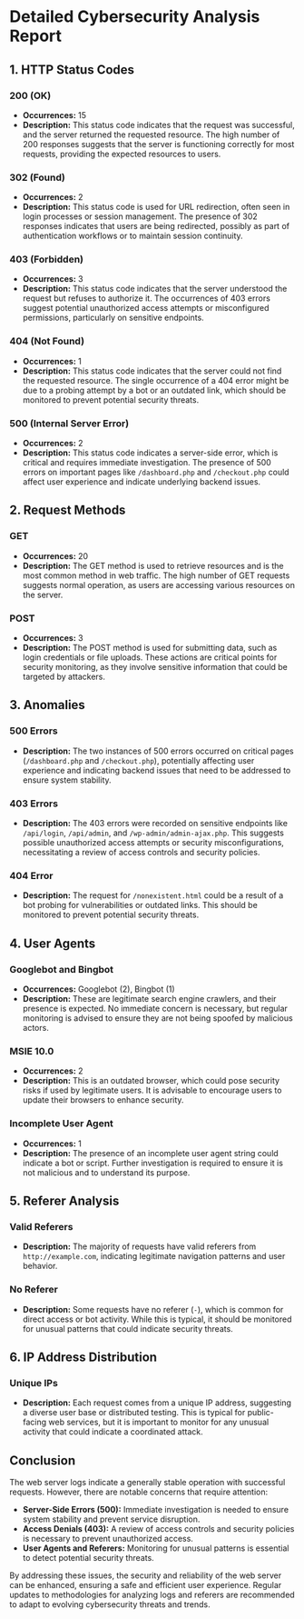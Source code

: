 # Detailed Cybersecurity Analysis Report

## 1. HTTP Status Codes

### 200 (OK)
- **Occurrences:** 15
- **Description:** This status code indicates that the request was successful, and the server returned the requested resource. The high number of 200 responses suggests that the server is functioning correctly for most requests, providing the expected resources to users.

### 302 (Found)
- **Occurrences:** 2
- **Description:** This status code is used for URL redirection, often seen in login processes or session management. The presence of 302 responses indicates that users are being redirected, possibly as part of authentication workflows or to maintain session continuity.

### 403 (Forbidden)
- **Occurrences:** 3
- **Description:** This status code indicates that the server understood the request but refuses to authorize it. The occurrences of 403 errors suggest potential unauthorized access attempts or misconfigured permissions, particularly on sensitive endpoints.

### 404 (Not Found)
- **Occurrences:** 1
- **Description:** This status code indicates that the server could not find the requested resource. The single occurrence of a 404 error might be due to a probing attempt by a bot or an outdated link, which should be monitored to prevent potential security threats.

### 500 (Internal Server Error)
- **Occurrences:** 2
- **Description:** This status code indicates a server-side error, which is critical and requires immediate investigation. The presence of 500 errors on important pages like `/dashboard.php` and `/checkout.php` could affect user experience and indicate underlying backend issues.

## 2. Request Methods

### GET
- **Occurrences:** 20
- **Description:** The GET method is used to retrieve resources and is the most common method in web traffic. The high number of GET requests suggests normal operation, as users are accessing various resources on the server.

### POST
- **Occurrences:** 3
- **Description:** The POST method is used for submitting data, such as login credentials or file uploads. These actions are critical points for security monitoring, as they involve sensitive information that could be targeted by attackers.

## 3. Anomalies

### 500 Errors
- **Description:** The two instances of 500 errors occurred on critical pages (`/dashboard.php` and `/checkout.php`), potentially affecting user experience and indicating backend issues that need to be addressed to ensure system stability.

### 403 Errors
- **Description:** The 403 errors were recorded on sensitive endpoints like `/api/login`, `/api/admin`, and `/wp-admin/admin-ajax.php`. This suggests possible unauthorized access attempts or security misconfigurations, necessitating a review of access controls and security policies.

### 404 Error
- **Description:** The request for `/nonexistent.html` could be a result of a bot probing for vulnerabilities or outdated links. This should be monitored to prevent potential security threats.

## 4. User Agents

### Googlebot and Bingbot
- **Occurrences:** Googlebot (2), Bingbot (1)
- **Description:** These are legitimate search engine crawlers, and their presence is expected. No immediate concern is necessary, but regular monitoring is advised to ensure they are not being spoofed by malicious actors.

### MSIE 10.0
- **Occurrences:** 2
- **Description:** This is an outdated browser, which could pose security risks if used by legitimate users. It is advisable to encourage users to update their browsers to enhance security.

### Incomplete User Agent
- **Occurrences:** 1
- **Description:** The presence of an incomplete user agent string could indicate a bot or script. Further investigation is required to ensure it is not malicious and to understand its purpose.

## 5. Referer Analysis

### Valid Referers
- **Description:** The majority of requests have valid referers from `http://example.com`, indicating legitimate navigation patterns and user behavior.

### No Referer
- **Description:** Some requests have no referer (`-`), which is common for direct access or bot activity. While this is typical, it should be monitored for unusual patterns that could indicate security threats.

## 6. IP Address Distribution

### Unique IPs
- **Description:** Each request comes from a unique IP address, suggesting a diverse user base or distributed testing. This is typical for public-facing web services, but it is important to monitor for any unusual activity that could indicate a coordinated attack.

## Conclusion

The web server logs indicate a generally stable operation with successful requests. However, there are notable concerns that require attention:

- **Server-Side Errors (500):** Immediate investigation is needed to ensure system stability and prevent service disruption.
- **Access Denials (403):** A review of access controls and security policies is necessary to prevent unauthorized access.
- **User Agents and Referers:** Monitoring for unusual patterns is essential to detect potential security threats.

By addressing these issues, the security and reliability of the web server can be enhanced, ensuring a safe and efficient user experience. Regular updates to methodologies for analyzing logs and referers are recommended to adapt to evolving cybersecurity threats and trends.